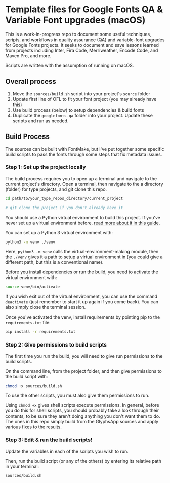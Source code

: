 # Template files for Google Fonts QA & Variable Font upgrades (macOS)

This is a work-in-progress repo to document some useful techniques, scripts, and workflows in quality assurance (QA) and variable-font upgrades for Google Fonts projects. It seeks to document and save lessons learned from projects including Inter, Fira Code, Merriweather, Encode Code, and Maven Pro, and more.

Scripts are written with the assumption of running on macOS.

## Overall process

1. Move the `sources/build.sh` script into your project's `source` folder
2. Update first line of OFL to fit your font project (you may already have this)
3. Use build process (below) to setup dependencies & build fonts
4. Duplicate the `googlefonts-qa` folder into your project. Update these scripts and run as needed.

## Build Process

The sources can be built with FontMake, but I've put together some specific build scripts to pass the fonts through some steps that fix metadata issues.

### Step 1: Set up the project locally

The build process requires you to open up a terminal and navigate to the current project's directory. Open a terminal, then navigate to the a directory (folder) for type projects, and git clone this repo.

```bash
cd path/to/your_type_repos_directory/current_project

# git clone the project if you don't already have it
```

You should use a Python virtual environment to build this project. If you've never set up a virtual environment before, [read more about it in this guide](https://packaging.python.org/tutorials/installing-packages/#creating-virtual-environments).

You can set up a Python 3 virtual environment with:

```bash
python3 -m venv ./venv
```

Here, `python3 -m venv` calls the virtual-environment-making module, then the `./venv` gives it a path to setup a virtual environment in (you could give a different path, but this is a conventional name). 

Before you install dependencies or run the build, you need to activate the virtual environment with:

```bash
source venv/bin/activate
```

If you wish exit out of the virtual environment, you can use the command `deactivate` (just remember to start it up again if you come back). You can also simply close the terminal session.

Once you've activated the venv, install requirements by pointing pip to the `requirements.txt` file:

```bash
pip install -r requirements.txt
```

### Step 2: Give permissions to build scripts

The first time you run the build, you will need to give run permissions to the build scripts.

On the command line, from the project folder, and then give permissions to the build script with:

```bash
chmod +x sources/build.sh
```

To use the other scripts, you must also give them permissions to run.

Using `chmod +x` gives shell scripts execute permissions. In general, before you do this for shell scripts, you should probably take a look through their contents, to be sure they aren't doing anything you don't want them to do. The ones in this repo simply build from the GlyphsApp sources and apply various fixes to the results.

### Step 3: Edit & run the build scripts!

Update the variables in each of the scripts you wish to run.

Then, run the build script (or any of the others) by entering its relative path in your terminal:

```bash
sources/build.sh
```